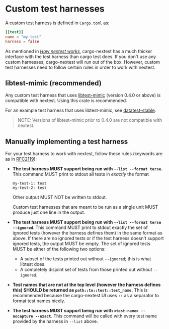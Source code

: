 # Custom test harnesses

A custom test harness is defined in `Cargo.toml` as:

```toml
[[test]]
name = "my-test"
harness = false
```

As mentioned in [*How nextest works*](how-it-works.md), cargo-nextest has a much thicker interface with the test harness than cargo test does. If you don't use any custom harnesses, cargo-nextest will run out of the box. However, custom test harnesses need to follow certain rules in order to work with nextest.

## libtest-mimic (recommended)

Any custom test harness that uses [libtest-mimic](https://github.com/LukasKalbertodt/libtest-mimic) (version 0.4.0 or above) is compatible with nextest. Using this crate is recommended.

For an example test harness that uses libtest-mimic, see [datatest-stable](https://github.com/nextest-rs/datatest-stable).

> NOTE: Versions of libtest-mimic prior to 0.4.0 are not compatible with nextest.

## Manually implementing a test harness

For your test harness to work with nextest, follow these rules (keywords are as in [RFC2119]):

[RFC2119]: https://datatracker.ietf.org/doc/html/rfc2119

* **The test harness MUST support being run with `--list --format terse`.** This command MUST print to stdout all tests in *exactly* the format

    ```
    my-test-1: test
    my-test-2: test
    ```
    Other output MUST NOT be written to stdout.

    Custom test harnesses that are meant to be run as a single unit MUST produce just one line in the output.
* **The test harness MUST support being run with `--list --format terse --ignored`**. This command MUST print to stdout exactly the set of ignored tests (however the harness defines them) in the same format as above. If there are no ignored tests or if the test harness doesn't support ignored tests, the output MUST be empty. The set of ignored tests MUST be either of the following two options:
  * A subset of the tests printed out without `--ignored`; this is what libtest does.
  * A completely disjoint set of tests from those printed out without `--ignored`.
* **Test names that are not at the top level (however the harness defines this) SHOULD be returned as `path::to::test::test_name`.** This is recommended because the cargo-nextest UI uses `::` as a separator to format test names nicely.
* **The test harness MUST support being run with `<test-name> --nocapture --exact`**. This command will be called with every test name provided by the harness in `--list` above.
